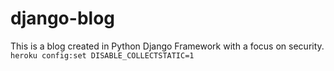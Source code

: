 # django-blog
This is a blog created in Python Django Framework with a focus on security.
```heroku config:set DISABLE_COLLECTSTATIC=1```
